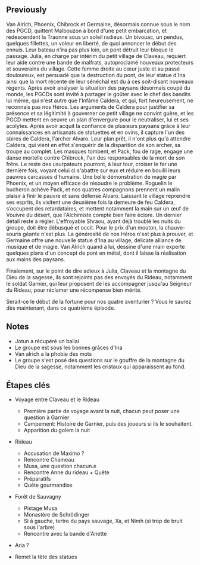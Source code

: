 ## Previously

Van Alrich, Phoenix, Chibrock et Germaine, désormais connue sous le nom des PGCD, quittent Malbouzon à bord d'une petit embarcation, et redescendent la Traonne sous un soleil radieux.
Un bivouac, un pendus, quelques fillettes, un voleur en liberté, de quoi annoncer le début des ennuis. Leur bateau n'ira pas plus loin, un pont détruit leur bloque le passage.
Julia, en charge par intérim du petit village de Claveau, requiert leur aide contre une bande de malfrats, autoproclamé nouveaux protecteurs et souverains du village. 
Cette femme droite au cœur juste et au passé douloureux, est persuadé que la destruction du pont, de leur statue d'Ina ainsi que la mort récente de leur sénéchal est du à ces soit-disant nouveaux régents.
Après avoir analyser la situation des paysans désormais coupé du monde, les PGCDs sont invité à partager le goûter avec le chef des bandits lui même, qui n'est autre que l'Infâme Caldera, et qui, fort heureusement, ne reconnais pas nos Héros.
Les arguments de Caldera pour justifier sa présence et sa légitimité à gouverner ce petit village ne convint guère, et les PGCD mettent en oeuvre un plan d'envergure pour le neutraliser, lui et ses acolytes. Après avoir acquit la confiance de plusieurs paysans grâce à leur connaissances en artisanats de statuettes et en ovins, il capture l'un des sbires de Caldera, l'archer Alvaro.
Leur plan prêt, il n'ont plus qu'à attendre Caldera, qui vient en effet s'enquérir de la disparition de son archer, sa troupe au complet. Les masques tombent, et Pack, fou de rage, engage une danse mortelle contre Chibrock, l'un des responsables de la mort de son frêre.
Le reste des usurpateurs pourront, à leur tour, croiser le fer une dernière fois, voyant celui ci s'abattre sur eux et réduire en bouilli leurs pauvres carcasses d'humains. Une belle démonstration de magie par Phoenix, et un moyen efficace de résoudre le problème.
Roguelin le bucheron achève Pack, et nos quatres compagnons prennent un malin plaisir à finir le pauvre et sans défense Alvaro.
Laissant le village reprendre ses esprits, ils visitent une deuxième fois la demeure de feu Caldera, s’occupent des retardataires, et mettent notamment la main sur un œuf de Vouivre du désert, que l'Alchimiste compte bien faire éclore.
Un dernier détail reste à régler. L'effroyable Shraou, ayant déjà troublé les nuits du groupe, doit être débusqué et occit. Pour le prix d'un mouton, la chauve-souris géante n'est plus.
La générosité de nos Héros n'est plus à prouver, et Germaine offre une nouvelle statue d'Ina au village, délicate alliance de musique et de magie. Van Alrich quand à lui, dessine d'une main experte quelques plans d'un concept de pont en métal, dont il laisse la réalisation aux mains des paysans.

Finalement, sur le point de dire adieux à Julia, Claveau et la montagne du Dieu de la sagesse, ils sont rejoints pas des envoyés du Rideau, notamment le soldat Garnier, qui leur proposent de les accompagner jusqu'au Seigneur du Rideau, pour réclamer une récompense bien mérité.

Serait-ce le début de la fortune pour nos quatre aventurier ? Vous le saurez dès maintenant, dans ce quatrième épisode.
## Notes

- Jotun a récupéré un ballai
- Le groupe est sous les bonnes grâces d'Ina
- Van alrich a la phobie des mots
- Le groupe s'est posé des questions sur le gouffre de la montagne du Dieu de la sagesse, notamment les cristaux qui apparaissent au fond.
## Étapes clés

- Voyage entre Claveau et le Rideau
    - Première partie de voyage avant la nuit, chacun peut poser une question à Garnier
    - Campement: Histoire de Garnier, puis des joueurs si ils le souhaitent.
    - Apparition du golem la nuit

- Rideau
    - Accusation de Maximo ?
    - Rencontre Chameau
    - Musa, une question chacun.e
    - Rencontre Anne du rideau + Quête
    - Préparatifs
    - Quête gourmandise

- Forêt de Sauvagny
    - Pistage Musa
    - Monastère de Schrödinger
    - Si à gauche, tertre du pays sauvage, Xa, et Nimh (si trop de bruit sous l'arbre)
    - Rencontre avec la bande d'Anette

- Aria ?

- Remet la tête des statues